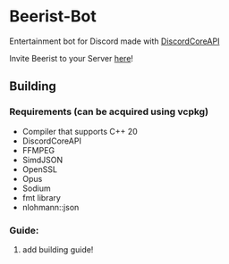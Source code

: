 # Beerist-Bot
Entertainment bot for Discord made with [DiscordCoreAPI](https://github.com/RealTimeChris/DiscordCoreAPI)

Invite Beerist to your Server [here](https://top.gg/bot/846722660523180042)!

## Building
### Requirements (can be acquired using vcpkg)
- Compiler that supports C++ 20
- DiscordCoreAPI
- FFMPEG
- SimdJSON
- OpenSSL
- Opus
- Sodium
- fmt library
- nlohmann::json

### Guide:
1. add building guide!

